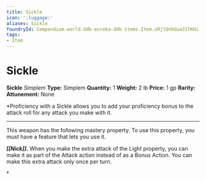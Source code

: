 ```yaml
---
title: Sickle
icon: ':luggage:'
aliases: Sickle
foundryId: Compendium.world.ddb-eureka-ddb-items.Item.oRjlQnbGua31lKHi
tags:
- Item
---
```


# Sickle

**Sickle**
_Simplem_
**Type:** Simplem
**Quantity:** 1
**Weight:** 2 lb
**Price:** 1 gp
**Rarity:** 
**Attunement:** None

*Proficiency with a Sickle allows you to add your proficiency bonus to the attack roll for any attack you make with it.
<div class="mastery-container"><hr />
<p>This weapon has the following mastery property. To use this property, you must have a feature that lets you use it.

***[[Nick]].*** When you make the extra attack of the Light property, you can make it as part of the Attack action instead of as a Bonus Action. You can make this extra attack only once per turn.</p>*